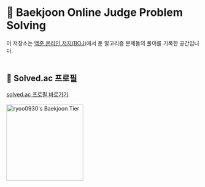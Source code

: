 # 📘 Baekjoon Online Judge Problem Solving

이 저장소는 [백준 온라인 저지(BOJ)](https://www.acmicpc.net/)에서 푼 알고리즘 문제들의 풀이를 기록한 공간입니다. <br><br>

## 🔗 Solved.ac 프로필

[solved.ac 프로필 바로가기](https://solved.ac/profile/ryoo0930)
<br><br>
<img
      src="http://mazassumnida.wtf/api/v2/generate_badge?boj=ryoo0930"
      height="200"
      alt="ryoo0930's Baekjoon Tier"
      />
